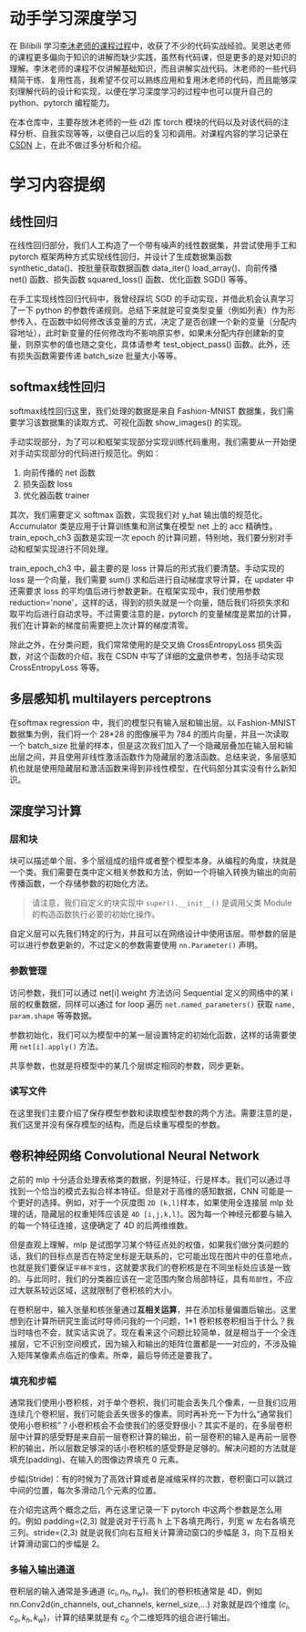 # 动手学习深度学习

在 Bilibili 学习[李沐老师的课程过程](https://space.bilibili.com/1567748478/channel/seriesdetail?sid=358497)中，收获了不少的代码实战经验。吴恩达老师的课程更多偏向于知识的讲解而缺少实践，虽然有代码课，但是更多的是对知识的理解。李沐老师的课程不仅讲解基础知识，而且讲解实战代码。沐老师的一些代码精简干练、复用性高，我希望不仅可以熟练应用和复用沐老师的代码，而且能够深刻理解代码的设计和实现，以便在学习深度学习的过程中也可以提升自己的 python、pytorch 编程能力。

在本仓库中，主要存放沐老师的一些 d2l 库 torch 模块的代码以及对该代码的注释分析、自我实现等等，以便自己以后的复习和调用。对课程内容的学习记录在 [CSDN](https://blog.csdn.net/Mr_Yuwen_Yin) 上，在此不做过多分析和介绍。

# 学习内容提纲

## 线性回归

在线性回归部分，我们人工构造了一个带有噪声的线性数据集，并尝试使用手工和 pytorch 框架两种方式实现线性回归，并设计了生成数据集函数 synthetic_data()、按批量获取数据函数 data_iter() load_array()、向前传播 net() 函数、损失函数 squared_loss() 函数、优化函数 SGD() 等等。

在手工实现线性回归代码中，我曾经踩坑 SGD 的手动实现，并借此机会认真学习了一下 python 的参数传递规则。总结下来就是可变类型变量（例如列表）作为形参传入，在函数中如何修改该变量的方式，决定了是否创建一个新的变量（分配内容地址），此时新变量的任何修改均不影响原实参，如果未分配内存创建新的变量，则原实参的值也随之变化，具体请参考 test_object_pass() 函数。此外，还有损失函数需要传递 batch_size 批量大小等等。

## softmax线性回归

softmax线性回归这里，我们处理的数据是来自 Fashion-MNIST 数据集，我们需要学习该数据集的读取方式、可视化函数 show_images() 的实现。

手动实现部分，为了可以和框架实现部分实现训练代码重用，我们需要从一开始便对手动实现部分的代码进行规范化。例如：

1. 向前传播的 net 函数
2. 损失函数 loss
3. 优化器函数 trainer

其次，我们需要定义 softmax 函数，实现我们对 y_hat 输出值的规范化。Accumulator 类是应用于计算训练集和测试集在模型 net 上的 acc 精确性。train_epoch_ch3 函数是实现一次 epoch 的计算问题，特别地，我们要分别对手动和框架实现进行不同处理。

train_epoch_ch3 中，最主要的是 loss 计算后的形式我们要清楚。手动实现的 loss 是一个向量，我们需要 sum() 求和后进行自动梯度求导计算，在 updater 中还需要求 loss 的平均值后进行参数更新。在框架实现中，我们使用参数 reduction='none'，这样的话，得到的损失就是一个向量，随后我们将损失求和取平均后进行自动求导。不过需要注意的是，pytorch 的变量梯度是累加的计算，我们在计算新的梯度前需要把上次计算的梯度清零。

除此之外，在分类问题，我们常常使用的是交叉熵 CrossEntropyLoss 损失函数，对这个函数的介绍，我在 CSDN 中写了详细的[文章](https://blog.csdn.net/Mr_Yuwen_Yin/article/details/126174583)供参考，包括手动实现 CrossEntropyLoss 等等。

## 多层感知机 multilayers perceptrons

在softmax regression 中，我们的模型只有输入层和输出层。以 Fashion-MNIST 数据集为例，我们将一个 28*28 的图像展平为 784 的图片向量，并且一次读取一个 batch_size 批量的样本，但是这次我们加入了一个隐藏层叠加在输入层和输出层之间，并且使用非线性激活函数作为隐藏层的激活函数。总结来说，多层感知机也就是使用隐藏层和激活函数来得到非线性模型，在代码部分其实没有什么新知识。

## 深度学习计算

### 层和块

块可以描述单个层、多个层组成的组件或者整个模型本身。从编程的角度，块就是一个类。我们需要在类中定义相关参数和方法，例如一个将输入转换为输出的向前传播函数，一个存储参数的初始化方法。

> 请注意，我们自定义的块实现中 `super().__init__()` 是调用父类 Module 的构造函数执行必要的初始化操作。

自定义层可以先我们特定的行为，并且可以在网络设计中使用该层。带参数的层是可以进行参数更新的，不过定义的参数需要使用 `nn.Parameter()` 声明。

### 参数管理

访问参数，我们可以通过 net[i].weight 方法访问 Sequential 定义的网络中的某 i 层的权重数据，同样可以通过 for loop 遍历 `net.named_parameters()` 获取 `name, param.shape` 等等数据。

参数初始化，我们可以为模型中的某一层设置特定的初始化函数，这样的话需要使用 `net[i].apply()` 方法。

共享参数，也就是将模型中的某几个层绑定相同的参数，同步更新。

### 读写文件

在这里我们主要介绍了保存模型参数和读取模型参数的两个方法。需要注意的是，我们这里并没有保存模型的结构，而是后续重写模型的参数。

## 卷积神经网络 Convolutional Neural Network

之前的 mlp 十分适合处理表格类的数据，列是特征，行是样本。我们可以通过寻找到一个恰当的模式去拟合样本特征。但是对于高维的感知数据，CNN 可能是一个更好的选择。例如，对于一个灰度图 `2D [k,l]`样本，如果使用全连接层 mlp 处理的话，隐藏层的权重矩阵应该是 `4D [i,j,k,l]`。因为每一个神经元都要与输入的每一个特征连接，这便确定了 4D 的后两维维数。

但是直观上理解，mlp 是试图学习某个特征点处的权值，如果我们做分类问题的话，我们的目标点是否在特定坐标是无联系的，它可能出现在图片中的任意地点，也就是我们要保证`平移不变性`，这就要求我们的卷积核是在不同坐标处应该是一致的。与此同时，我们的分类器应该在一定范围内聚合局部特征，具有`局部性`，不应过大联系较远区域，这就限制了卷积核的大小。

在卷积层中，输入张量和核张量通过**互相关运算**，并在添加标量偏置后输出。这里想到在计算所研究生面试时导师问我的一个问题，1*1 卷积核卷积相当于什么？我当时啥也不会，就实话实说了。现在看来这个问题比较简单，就是相当于一个全连接层，它不识别空间模式，因为输入和输出的矩阵位置都是一一对应的，不涉及输入矩阵某像素点临近的像素。所幸，最后导师还是要我了。

### 填充和步幅

通常我们使用小卷积核，对于单个卷积，我们可能会丢失几个像素，一旦我们应用连续几个卷积层，我们可能会丢失很多的像素。同时再补充一下为什么“通常我们使用小卷积核”？小卷积核会不会使我们的感受野很小？其实不是的，在多层卷积层中计算的感受野是来自前一层卷积计算的输出，前一层卷积的输入是再前一层卷积的输出，所以层数足够深的话小卷积核的感受野是足够的。解决问题的方法就是填充(padding)、在输入的图像边界填充 0 元素。

步幅(Stride)：有的时候为了高效计算或者是减缩采样的次数，卷积窗口可以跳过中间的位置，每次多滑动几个元素的位置。

在介绍完这两个概念之后，再在这里记录一下 pytorch 中这两个参数是怎么用的。例如 padding=(2,3) 就是说对于行高 h 上下各填充两行，列宽 w 左右各填充三列。stride=(2,3) 就是说我们向右互相关计算滑动窗口的步幅是 3，向下互相关计算滑动窗口的步幅是 2。

### 多输入输出通道

卷积层的输入通常是多通道 $(c_i,n_h,n_w)$。我们的卷积核通常是 4D，例如 nn.Conv2d(in_channels, out_channels, kernel_size,...) 对象就是四个维度 $(c_i,c_o,k_h,k_w)$，计算的结果就是有 $c_o$ 个二维矩阵的组合进行输出。